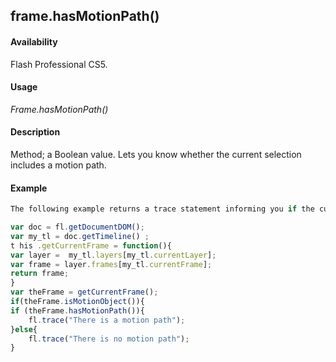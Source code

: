 ## frame.hasMotionPath()

#### Availability

Flash Professional CS5.

#### Usage

*Frame.hasMotionPath()*

#### Description

Method; a Boolean value. Lets you know whether the current selection includes a motion path.

#### Example

```javascript
The following example returns a trace statement informing you if the current selection has a motion path.

var doc = fl.getDocumentDOM(); 
var my_tl = doc.getTimeline() ;
t his .getCurrentFrame = function(){
var layer =  my_tl.layers[my_tl.currentLayer]; 
var frame = layer.frames[my_tl.currentFrame]; 
return frame;
}
var theFrame = getCurrentFrame(); 
if(theFrame.isMotionObject()){
if (theFrame.hasMotionPath()){ 
    fl.trace("There is a motion path");
}else{
    fl.trace("There is no motion path");
}

```